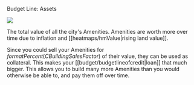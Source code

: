 Budget Line: Assets

![](docs/images/order.png)

The total value of all the city's Amenities. Amenities are worth more over time due to inflation and [[heatmaps/hmValue|rising land value]].

Since you could sell your Amenities for $formatPercent(CBuildingSalesFactor)$ of their value, they can be used as collateral. This makes your [[budget/budgetlineofcredit|loan]] that much bigger. This allows you to build many more Amenities than you would otherwise be able to, and pay them off over time.

